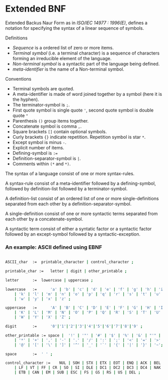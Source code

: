 # Extended BNF

Extended Backus Naur Form as in _ISO/IEC 14977 : 1996(E)_, defines a notation for specifying the syntax  of a linear sequence of symbols.

Definitions

+ _Sequence_ is a ordered list of zero or more items.
+ _Terminal symbol_ (i.e. a terminal character) is a sequence of characters forming an irreducible element of the language.
+ _Non-terminal symbol_  is a syntactic part of the language being defined.
+ _meta-identifier_ is the name of a Non-terminal symbol.

Conventions

+ Terminal symbols are quoted.
+ A meta-identifier is made of word joined together by a symbol (here it is the hyphen).
+ The terminator-symbol is `;`.
+ First quote symbol is single quote `'`, second quote symbol is double quote `"`
+ Parenthesis `()` group items together.
+ Concatenate symbol is comma `,`.
+ Square brackets `[]` contain optional symbols.
+ Curly brackets `{}` indicate repetition. Repetition symbol is star `*`.
+ Except symbol is minus `-`.
+ Explicit number of items.
+ Defining-symbol is `:=`
+ Definition-separator-symbol is `|`.
+ Comments within `(*` and `*)`.

The syntax of a language consist of one or more syntax-rules.

A syntax-rule consist of a meta-identifier followed by a defining-symbol, followed by definition-list followed by a terminator-symbol.

A definition-list consist of an ordered list of one or more single-definitions separated from each other by a definition-separator-symbol.

A single-definition consist of one or more syntactic terms separated from each other by a concatenate-symbol.

A syntactic term consist of either a syntatic factor or a syntactic factor followed by an except-symbol followed by a syntactic-exception.

<!--TODO
syntactic-exception
syntactic-factor
Integer
syntactic-primary
optional-sequence
repeated sequence
grouped sequence
meta-identifier
meta-identifier-character
terminal-string
first-terminal-character
second-terminal-character
special-sequence
special-sequence-character
empty-sequence
-->


### An example: ASCII defined using EBNF

```bash

ASCII_char 	:= 	printable_character | control_character ;

printable_char := 	letter | digit | other_printable ;

letter 		:= 	lowercase | uppercase ;

lowercase 	:=  	'a' | 'b' | 'c' | 'd' | 'e' | 'f' | 'g' | 'h' | 'i' | 'j'
    | 'k' | 'l' | 'm' | 'n' | 'o' | 'p' | 'q' | 'r' | 's' | 't' | 'u' | 'v'
    | 'w' | 'y' | 'x' | 'z' ;

uppercase 	:=  	'A' | 'B' | 'C' | 'D' | 'E' | 'F' | 'G' | 'H' | 'I' | 'J'
    | 'K' | 'L' | 'M' | 'N' | 'O' | 'P' | 'Q' | 'R' | 'S' | 'T' | 'U' | 'V'
    | 'W' | 'Y' | 'X' | 'Z' ;

digit 		:=		'0'|'1'|'2'|'3'|'4'|'5'|'6'|'7'|'8'|'9' ;

other_printable := space |	'!' | '"' | '#' | '$' | '%' | '&' | "'" | '(' | ')'
    | '*' | '+' | ',' | '-' | '.' | '/' | ':' | ';' | '<' | '=' | '>' | '?'
    | '@' | '[' | '\' | ']' | '^' | '_' | '`' | '{' | '|' | '}' | '~';

space		:=	' ' ;

control_character := 	NUL | SOH | STX | ETX | EOT | ENQ | ACK | BEL | BS | HT
    | LF | VT | FF | CR | SO | SI | DLE | DC1 | DC2 | DC3 | DC4 | NAK | SYN
    | ETB | CAN | EM | SUB | ESC | FS | GS | RS | US | DEL ;

```


